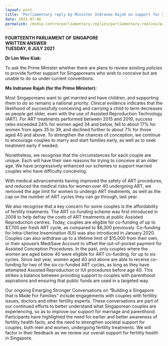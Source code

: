 ```yaml
---
layout: post
title: "Parliamentary reply by Minister Indranee Rajah on support for Singaporeans to conceive"
date: 2021-07-06
permalink: /media-centre/parliamentary-replies/parliamentary-replies/parliamentary-reply-by-minister-indranee-rajah-on-support-for-singaporeans-to-conceive/
---
```


**FOURTEENTH PARLIAMENT OF SINGAPORE**  
**WRITTEN ANSWER**  
**TUESDAY, 6 JULY 2021**

**Dr Lim Wee Kiak:**

To ask the Prime Minister whether there are plans to review existing policies to provide further support for Singaporeans who wish to conceive but are unable to do so under current conventions. 

**Ms Indranee Rajah (for the Prime Minister):** 

Most Singaporeans want to get married and have children, and supporting them to do so remains a national priority. Clinical evidence indicates that the likelihood of successfully conceiving and carrying a child to term decreases as people get older, even with the use of Assisted Reproduction Technology (ART). For ART treatments performed between 2015 and 2019, success rates exceeded 24% for women aged 34 and below, fell to about 17% for women from ages 35 to 39, and declined further to about 7% for those aged 40 and above. To strengthen the chances of conception, we continue to encourage couples to marry and start families early, as well as to seek treatment early if needed.  

Nonetheless, we recognise that the circumstances for each couple are unique. Each will have their own reasons for trying to conceive at an older age.   We have progressively enhanced our schemes to support married couples who have difficulty conceiving. 

 With medical advancements having improved the safety of ART procedures, and reduced the medical risks for women over 40 undergoing ART, we removed the age limit for women to undergo ART treatments, as well as the cap on the number of ART cycles they can go through, last year.  

We also recognise that a key concern for some couples is the affordability of fertility treatments. The ART co-funding scheme was first introduced in 2008 to help defray the costs of ART treatments at public Assisted Reproduction centres. Today, couples are eligible for co-funding of up to $7,700 per fresh ART cycle, as compared to $6,300 previously. Co-funding for Intra-Uterine Insemination (IUI) was also introduced in January 2020. Couples can also withdraw up to a lifetime limit of $15,000 from their own, or their spouse’s MediSave Account to offset the out-of-pocket payment for Assisted Conception Procedures. In the past, only couples where the women are aged below 40 were eligible for ART co-funding, for up to six cycles. Since last year, women aged 40 and above are able to receive co-funding for two of the six co-funded ART cycles, as long as they have attempted Assisted Reproduction or IUI procedures before age 40. This strikes a balance between providing support to couples with parenthood aspirations and ensuring that public funds are used in a targeted way.

Our ongoing Emerging Stronger Conversations on “Building a Singapore that is Made For Families” include engagements with couples with fertility issues, doctors and other fertility experts. These conversations are part of our continued efforts to better understand what Singaporean couples are experiencing, so as to improve our support for marriage and parenthood. Participants have highlighted the need for earlier and better awareness of fertility health facts, and the need to strengthen societal support for couples, both men and women, undergoing fertility treatments. We will factor in their feedback as we review our overall support for fertility health in Singapore.
